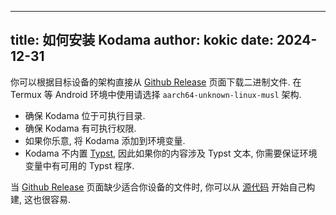 
---
title: 如何安装 Kodama
author: kokic
date: 2024-12-31
---

你可以根据目标设备的架构直接从 [Github Release](https://github.com/kokic/kodama/releases) 页面下载二进制文件. 
在 Termux 等 Android 环境中使用请选择 `aarch64-unknown-linux-musl` 架构. 

- 确保 Kodama 位于可执行目录. 
- 确保 Kodama 有可执行权限. 
- 如果你乐意, 将 Kodama 添加到环境变量. 
- Kodama 不内置 [Typst](https://github.com/typst/typst), 因此如果你的内容涉及 Typst 文本, 你需要保证环境变量中有可用的 Typst 程序. 

当 [Github Release](https://github.com/kokic/kodama/releases) 页面缺少适合你设备的文件时, 你可以从 [源代码](https://github.com/kokic/kodama) 开始自己构建, 这也很容易. 
